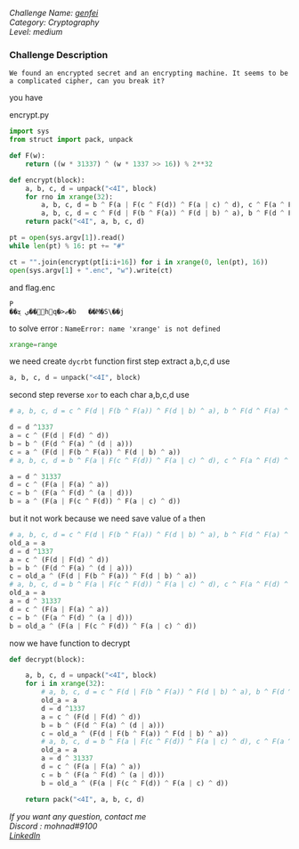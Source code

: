 *Challenge Name: [genfei](https://cybertalents.com/challenges/cryptography/genfei)*                    
*Category: Cryptography*             
*Level: medium*

### Challenge Description
```
We found an encrypted secret and an encrypting machine. It seems to be a complicated cipher, can you break it?
```
you have 

encrypt.py 

```python
import sys
from struct import pack, unpack

def F(w):
	return ((w * 31337) ^ (w * 1337 >> 16)) % 2**32

def encrypt(block):
	a, b, c, d = unpack("<4I", block)
	for rno in xrange(32):
		a, b, c, d = b ^ F(a | F(c ^ F(d)) ^ F(a | c) ^ d), c ^ F(a ^ F(d) ^ (a | d)), d ^ F(a | F(a) ^ a), a ^ 31337
		a, b, c, d = c ^ F(d | F(b ^ F(a)) ^ F(d | b) ^ a), b ^ F(d ^ F(a) ^ (d | a)), a ^ F(d | F(d) ^ d), d ^ 1337
	return pack("<4I", a, b, c, d)

pt = open(sys.argv[1]).read()
while len(pt) % 16: pt += "#"

ct = "".join(encrypt(pt[i:i+16]) for i in xrange(0, len(pt), 16))
open(sys.argv[1] + ".enc", "w").write(ct)
```

and flag.enc 

```
P
��ي ܮ��hq�>ޒ�b	��M�S\��j
```
to solve error : `NameError: name 'xrange' is not defined`

```python 
xrange=range
```
we need create `dycrbt` function first step extract a,b,c,d use
```python
a, b, c, d = unpack("<4I", block)
```
second step reverse `xor` to each char a,b,c,d use
```python
# a, b, c, d = c ^ F(d | F(b ^ F(a)) ^ F(d | b) ^ a), b ^ F(d ^ F(a) ^ (d | a)), a ^ F(d | F(d) ^ d), d ^ 1337

d = d ^1337
a = c ^ (F(d | F(d) ^ d))
b = b ^ (F(d ^ F(a) ^ (d | a)))
c = a ^ (F(d | F(b ^ F(a)) ^ F(d | b) ^ a))
# a, b, c, d = b ^ F(a | F(c ^ F(d)) ^ F(a | c) ^ d), c ^ F(a ^ F(d) ^ (a | d)), d ^ F(a | F(a) ^ a), a ^ 31337

a = d ^ 31337
d = c ^ (F(a | F(a) ^ a))
c = b ^ (F(a ^ F(d) ^ (a | d)))
b = a ^ (F(a | F(c ^ F(d)) ^ F(a | c) ^ d))
```
but it not work because we need save value of `a` then
```python
# a, b, c, d = c ^ F(d | F(b ^ F(a)) ^ F(d | b) ^ a), b ^ F(d ^ F(a) ^ (d | a)), a ^ F(d | F(d) ^ d), d ^ 1337
old_a = a
d = d ^1337
a = c ^ (F(d | F(d) ^ d))
b = b ^ (F(d ^ F(a) ^ (d | a)))
c = old_a ^ (F(d | F(b ^ F(a)) ^ F(d | b) ^ a))
# a, b, c, d = b ^ F(a | F(c ^ F(d)) ^ F(a | c) ^ d), c ^ F(a ^ F(d) ^ (a | d)), d ^ F(a | F(a) ^ a), a ^ 31337
old_a = a
a = d ^ 31337
d = c ^ (F(a | F(a) ^ a))
c = b ^ (F(a ^ F(d) ^ (a | d)))
b = old_a ^ (F(a | F(c ^ F(d)) ^ F(a | c) ^ d))
```
now we have function to decrypt

```python
def decrypt(block):

	a, b, c, d = unpack("<4I", block)
	for i in xrange(32):
		# a, b, c, d = c ^ F(d | F(b ^ F(a)) ^ F(d | b) ^ a), b ^ F(d ^ F(a) ^ (d | a)), a ^ F(d | F(d) ^ d), d ^ 1337
		old_a = a
		d = d ^1337
		a = c ^ (F(d | F(d) ^ d))
		b = b ^ (F(d ^ F(a) ^ (d | a)))
		c = old_a ^ (F(d | F(b ^ F(a)) ^ F(d | b) ^ a))
		# a, b, c, d = b ^ F(a | F(c ^ F(d)) ^ F(a | c) ^ d), c ^ F(a ^ F(d) ^ (a | d)), d ^ F(a | F(a) ^ a), a ^ 31337
		old_a = a
		a = d ^ 31337
		d = c ^ (F(a | F(a) ^ a))
		c = b ^ (F(a ^ F(d) ^ (a | d)))
		b = old_a ^ (F(a | F(c ^ F(d)) ^ F(a | c) ^ d))

	return pack("<4I", a, b, c, d)

```

*If you want any question, contact me*     
*Discord : mohnad#9100*      
*[LinkedIn](https://www.linkedin.com/in/mohnad-banat/)*   
